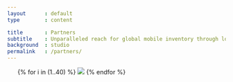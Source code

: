 ```yaml
---
layout      : default
type        : content

title       : Partners
subtitle    : Unparalleled reach for global mobile inventory through lots of direct connections that ensure cost savings for our customers.
background  : studio
permalink   : /partners/
---
```


<ul data-role='partners'>
{% for i in (1..40) %}
  <img src='/assets/images/partners/{{ i }}.jpg' />
{% endfor %}
</ul>
